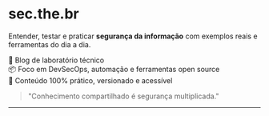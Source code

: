 # sec.the.br

Entender, testar e praticar **segurança da informação** com exemplos reais e ferramentas do dia a dia.

📌 Blog de laboratório técnico  
📦 Foco em DevSecOps, automação e ferramentas open source  
🧪 Conteúdo 100% prático, versionado e acessível

> "Conhecimento compartilhado é segurança multiplicada."

---
